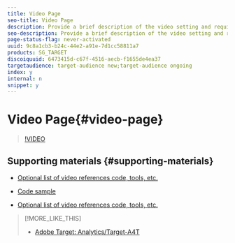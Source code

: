 ```yaml
---
title: Video Page
seo-title: Video Page
description: Provide a brief description of the video setting and required context. This should be brief and provides a highlevel outline of what is covered in the video. This can be used to drive the SEO description (in Page Properties) as well.
seo-description: Provide a brief description of the video setting and required context. This should be brief and provides a highlevel outline of what is covered in the video. This can be used to drive the SEO description (in Page Properties) as well.
page-status-flag: never-activated
uuid: 9c8a1cb3-b24c-44e2-a91e-7d1cc58811a7
products: SG_TARGET
discoiquuid: 6473415d-c67f-4516-aecb-f1655de4ea37
targetaudience: target-audience new;target-audience ongoing
index: y
internal: n
snippet: y
---
```


# Video Page{#video-page}

>[!VIDEO](https://video.tv.adobe.com/v/16831/?quality=9)

## Supporting materials {#supporting-materials}

* [Optional list of video references code, tools, etc.](http://www.adobe.com)
* [Code sample](https://github.com/Adobe-Consulting-Services/acs-aem-samples/blob/master/bundle/src/main/java/com/adobe/acs/samples/services/impl/SampleServiceImpl.java)

* [Optional list of video references code, tools, etc.](http://www.adobe.com)

>[!MORE_LIKE_THIS]
>
>* [Adobe Target: Analytics/Target-A4T](https://helpx.adobe.com/experience-manager/kt/eseminars/ccoo-target-jan18-register.html)
